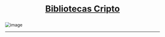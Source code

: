<h1 align="center">

[Bibliotecas Cripto](https://github.com/nrxschool/bootcamp-optimism/tree/main/week1/day4)

###

![image](https://github.com/AndreCoutinhom/blockchain_bootcamp/assets/91290799/e784a9c4-a709-4965-8430-ed0671a9def8)
  
</h1>

---
